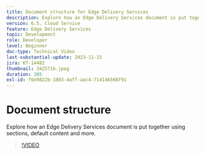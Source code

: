 ```yaml
---
title: Document structure for Edge Delivery Services
description: Explore how an Edge Delivery Services document is put together using sections, default content and more.
version: 6.5, Cloud Service
feature: Edge Delivery Services
topic: Development
role: Developer
level: Beginner
doc-type: Technical Video
last-substantial-update: 2023-11-15
jira: KT-14482
thumbnail: 3425716.jpeg
duration: 205
exl-id: f6e9822b-1803-4aff-aac4-714146568f91
---
```

# Document structure

Explore how an Edge Delivery Services document is put together using sections, default content and more.

>[!VIDEO](https://video.tv.adobe.com/v/3425716/?learn=on)
